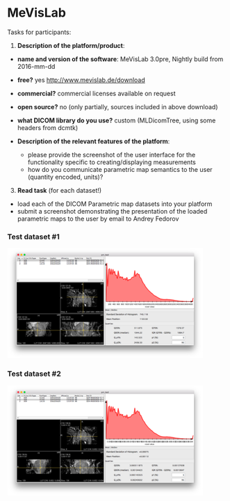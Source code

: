 # MeVisLab

Tasks for participants:

1. **Description of the platform/product**:
 * **name and version of the software**: MeVisLab 3.0pre, Nightly build from 2016-mm-dd
 * **free?** yes http://www.mevislab.de/download
 * **commercial?** commercial licenses available on request
 * **open source?** no (only partially, sources included in above download)
 * **what DICOM library do you use?** custom (MLDicomTree, using some headers from dcmtk)

 * **Description of the relevant features of the platform**: 
    * please provide the screenshot of the user interface for the functionality specific to creating/displaying measurements 
    * how do you communicate parametric map semantics to the user (quantity encoded, units)? 

3. **Read task** (for each dataset!)
 * load each of the DICOM Parametric map datasets into your platform
 * submit a screenshot demonstrating the presentation of the loaded parametric maps to the user by email to Andrey Fedorov
 
### Test dataset #1

<img src="./mevislab/mevislab-pm-test1.png" width=450>

### Test dataset #2

<img src="./mevislab/mevislab-pm-test2.png" width=450>
